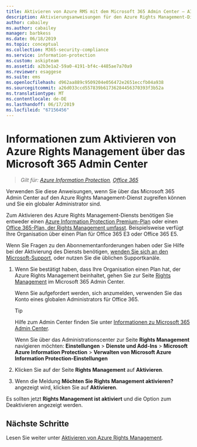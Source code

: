 ```yaml
---
title: Aktivieren von Azure RMS mit dem Microsoft 365 Admin Center – AIP
description: Aktivierungsanweisungen für den Azure Rights Management-Dienst, wenn Sie die neue Version des Microsoft 365 Admin Centers verwenden.
author: cabailey
ms.author: cabailey
manager: barbkess
ms.date: 06/18/2019
ms.topic: conceptual
ms.collection: M365-security-compliance
ms.service: information-protection
ms.custom: askipteam
ms.assetid: a2b3e1a2-59a0-4191-bf4c-4485ae7a70a9
ms.reviewer: esaggese
ms.suite: ems
ms.openlocfilehash: d962aa889c9509204e056472e2651eccfb04a938
ms.sourcegitcommit: a26d033ccd557839b61736284456370393f3b52a
ms.translationtype: MT
ms.contentlocale: de-DE
ms.lasthandoff: 06/17/2019
ms.locfileid: "67156456"
---
```

# <a name="how-to-activate-azure-rights-management-from-the-microsoft-365-admin-center"></a>Informationen zum Aktivieren von Azure Rights Management über das Microsoft 365 Admin Center

>*Gilt für: [Azure Information Protection](https://azure.microsoft.com/pricing/details/information-protection), [Office 365](https://download.microsoft.com/download/E/C/F/ECF42E71-4EC0-48FF-AA00-577AC14D5B5C/Azure_Information_Protection_licensing_datasheet_EN-US.pdf)*

Verwenden Sie diese Anweisungen, wenn Sie über das Microsoft 365 Admin Center auf den Azure Rights Management-Dienst zugreifen können und Sie ein globaler Administrator sind. 

Zum Aktivieren des Azure Rights Management-Diensts benötigen Sie entweder einen [Azure Information Protection Premium-Plan](https://www.microsoft.com/cloud-platform/azure-information-protection-pricing) oder einen [Office 365-Plan, der Rights Management umfasst](https://download.microsoft.com/download/E/C/F/ECF42E71-4EC0-48FF-AA00-577AC14D5B5C/Azure_Information_Protection_licensing_datasheet_EN-US.pdf). Beispielsweise verfügt Ihre Organisation über einen Plan für Office 365 E3 oder Office 365 E5. 

Wenn Sie Fragen zu den Abonnementanforderungen haben oder Sie Hilfe bei der Aktivierung des Diensts benötigen, [wenden Sie sich an den Microsoft-Support](information-support.md#to-contact-microsoft-support), oder nutzen Sie die üblichen Supportkanäle.

1. Wenn Sie bestätigt haben, dass Ihre Organisation einen Plan hat, der Azure Rights Management beinhaltet, gehen Sie zur Seite [Rights Management](https://account.activedirectory.windowsazure.com/RmsOnline/Manage.aspx) im Microsoft 365 Admin Center.
    
    Wenn Sie aufgefordert werden, sich anzumelden, verwenden Sie das Konto eines globalen Administrators für Office 365.
    
    > [!TIP]
    > Hilfe zum Admin Center finden Sie unter [Informationen zu Microsoft 365 Admin Center](/office365/admin/admin-overview/about-the-admin-center).
    
    Wenn Sie über das Administrationscenter zur Seite **Rights Management** navigieren möchten: **Einstellungen** > **Dienste und Add-Ins** > **Microsoft Azure Information Protection** > **Verwalten von Microsoft Azure Information Protection-Einstellungen**

2. Klicken Sie auf der Seite **Rights Management** auf **Aktivieren**.

3. Wenn die Meldung **Möchten Sie Rights Management aktivieren?** angezeigt wird, klicken Sie auf **Aktivieren**.

Es sollten jetzt **Rights Management ist aktiviert** und die Option zum Deaktivieren angezeigt werden.

## <a name="next-steps"></a>Nächste Schritte
Lesen Sie weiter unter [Aktivieren von Azure Rights Management](activate-service.md#configuring-onboarding-controls-for-a-phased-deployment).

